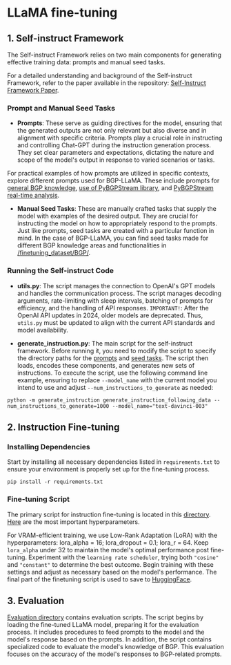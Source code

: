 # LLaMA fine-tuning

## 1. Self-instruct Framework
The Self-instruct Framework relies on two main components for generating effective training data: prompts and manual seed tasks. 

For a detailed understanding and background of the Self-instruct Framework, refer to the paper available in the repository: [Self-Instruct Framework Paper](/reference/self-instruct.pdf).

### Prompt and Manual Seed Tasks

- **Prompts**: These serve as guiding directives for the model, ensuring that the generated outputs are not only relevant but also diverse and in alignment with specific criteria. Prompts play a crucial role in instructing and controlling Chat-GPT during the instruction generation process. They set clear parameters and expectations, dictating the nature and scope of the model's output in response to varied scenarios or tasks. 

For practical examples of how prompts are utilized in specific contexts, explore different prompts used for BGP-LLaMA. These include prompts for [general BGP knowledge](/finetuning_dataset/BGP/prompt_knowledge.txt), [use of PyBGPStream library](/finetuning_dataset/BGP/prompt_pybgpstream.txt), and [PyBGPStream real-time analysis](/finetuning_dataset/BGP/prompt_pybgpstream_realtime.txt).

- **Manual Seed Tasks**: These are manually crafted tasks that supply the model with examples of the desired output. They are crucial for instructing the model on how to appropriately respond to the prompts. Just like prompts, seed tasks are created with a particular function in mind. In the case of BGP-LLaMA, you can find seed tasks made for different BGP knowledge areas and functionalities in [/finetuning_dataset/BGP/](LLM-research/finetuning_dataset/BGP/).

### Running the Self-instruct Code

- **utils.py**: The script manages the connection to OpenAI's GPT models and handles the communication process. The script manages decoding arguments, rate-limiting with sleep intervals, batching of prompts for efficiency, and the handling of API responses. 
`IMPORTANT!`: After the OpenAI API updates in 2024, older models are deprecated. Thus, `utils.py` must be updated to align with the current API standards and model availability.

- **generate_instruction.py**: The main script for the self-instruct framework. Before running it, you need to modify the script to specify the directory paths for the [prompts](/images/self_instruct1.png) and [seed tasks](/images/self_instruct2.png). The script then loads, encodes these components, and generates new sets of instructions. 
To execute the script, use the following command line example, ensuring to replace `--model_name` with the current model you intend to use and adjust `--num_instructions_to_generate` as needed:

```shell
python -m generate_instruction generate_instruction_following_data --num_instructions_to_generate=1000 --model_name="text-davinci-003"
```

## 2. Instruction Fine-tuning

### Installing Dependencies

Start by installing all necessary dependencies listed in `requirements.txt` to ensure your environment is properly set up for the fine-tuning process.

```shell
pip install -r requirements.txt
```

### Fine-tuning Script
The primary script for instruction fine-tuning is located in this [directory](/Users/michaelkan/Desktop/LLM-research/finetune_main). [Here](/images/finetune_params.png) are the most important hyperparameters.

For VRAM-efficient training, we use Low-Rank Adaptation (LoRA) with the hyperparameters: lora_alpha = 16; lora_dropout = 0.1; lora_r = 64. Keep `lora_alpha` under 32 to maintain the model's optimal performance post fine-tuning. Experiment with the `learning rate scheduler`, trying both `"cosine"` and `"constant"` to determine the best outcome. Begin training with these settings and adjust as necessary based on the model's performance.
The final part of the finetuning script is used to save to [HuggingFace](https://huggingface.co).

## 3. Evaluation

[Evaluation directory](evaluation/llama_bgp_eval_test.ipynb) contains evaluation scripts. The script begins by loading the fine-tuned LLaMA model, preparing it for the evaluation process. It includes procedures to feed prompts to the model and the model's response based on the prompts. In addition, the script contains specialized code to evaluate the model's knowledge of BGP. This evaluation focuses on the accuracy of the model's responses to BGP-related prompts.
